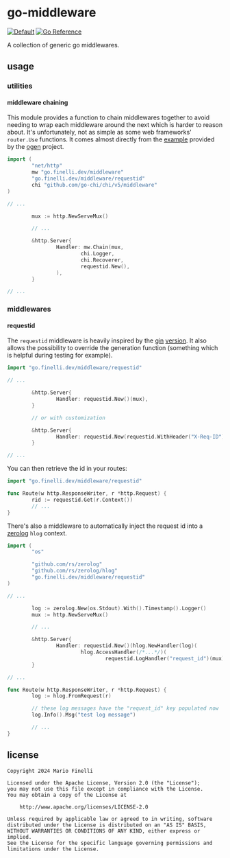 # go-middleware

[![Default](https://github.com/mfinelli/go-middleware/actions/workflows/default.yml/badge.svg)](https://github.com/mfinelli/go-middleware/actions/workflows/default.yml)
[![Go Reference](https://pkg.go.dev/badge/go.finelli.dev/middleware.svg)](https://pkg.go.dev/go.finelli.dev/middleware)

A collection of generic go middlewares.

## usage

### utilities

#### middleware chaining

This module provides a function to chain middlewares together to avoid needing
to wrap each middleware around the next which is harder to reason about. It's
unfortunately, not as simple as some web frameworks' `router.Use` functions.
It comes almost directly from the
[example](https://github.com/ogen-go/example/blob/main/internal/httpmiddleware/httpmiddleware.go#L104)
provided by the [ogen](https://ogen.dev) project.

```go
import (
        "net/http"
        mw "go.finelli.dev/middleware"
        "go.finelli.dev/middleware/requestid"
        chi "github.com/go-chi/chi/v5/middleware"
)

// ...

        mux := http.NewServeMux()

        // ...

        &http.Server{
                Handler: mw.Chain(mux,
                        chi.Logger,
                        chi.Recoverer,
                        requestid.New(),
                ),
        }

// ...
```

### middlewares

#### requestid

The `requestid` middleware is heavily inspired by the
[gin](https://gin-gonic.com)
[version](https://github.com/gin-contrib/requestid). It also allows the
possibility to override the generation function (something which is helpful
during testing for example).

```go
import "go.finelli.dev/middleware/requestid"

// ...

        &http.Server{
                Handler: requestid.New()(mux),
        }

        // or with customization

        &http.Server{
                Handler: requestid.New(requestid.WithHeader("X-Req-ID"))(mux),
        }

// ...
```

You can then retrieve the id in your routes:

```go
import "go.finelli.dev/middleware/requestid"

func Route(w http.ResponseWriter, r *http.Request) {
        rid := requestid.Get(r.Context())
        // ...
}
```

There's also a middleware to automatically inject the request id into a
[zerolog](https://github.com/rs/zerolog) `hlog` context.

```go
import (
        "os"

        "github.com/rs/zerolog"
        "github.com/rs/zerolog/hlog"
        "go.finelli.dev/middleware/requestid"
)

// ...

        log := zerolog.New(os.Stdout).With().Timestamp().Logger()
        mux := http.NewServeMux()

        // ...

        &http.Server{
                Handler: requestid.New()(hlog.NewHandler(log)(
                        hlog.AccessHandler(/*...*/)(
                                requestid.LogHandler("request_id")(mux)))),
        }

// ...

func Route(w http.ResponseWriter, r *http.Request) {
        log := hlog.FromRequest(r)

        // these log messages have the "request_id" key populated now
        log.Info().Msg("test log message")

        // ...
}
```

## license

```
Copyright 2024 Mario Finelli

Licensed under the Apache License, Version 2.0 (the "License");
you may not use this file except in compliance with the License.
You may obtain a copy of the License at

    http://www.apache.org/licenses/LICENSE-2.0

Unless required by applicable law or agreed to in writing, software
distributed under the License is distributed on an "AS IS" BASIS,
WITHOUT WARRANTIES OR CONDITIONS OF ANY KIND, either express or implied.
See the License for the specific language governing permissions and
limitations under the License.
```
